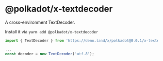 # @polkadot/x-textdecoder

A cross-environment TextDecoder.

Install it via `yarn add @polkadot/x-textdecoder`

```js
import { TextDecoder } from 'https://deno.land/x/polkadot@0.0.1/x-textdecoder/mod.ts';

...
const decoder = new TextDecoder('utf-8');
```
